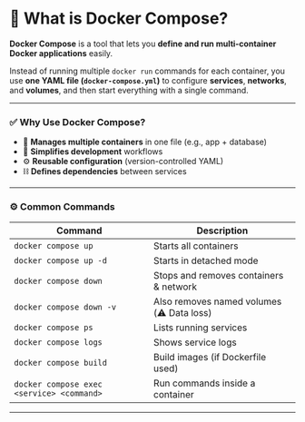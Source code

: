 # 🐳 What is Docker Compose?

**Docker Compose** is a tool that lets you **define and run multi-container Docker applications** easily.

Instead of running multiple `docker run` commands for each container, you use **one YAML file (`docker-compose.yml`)** to configure **services**, **networks**, and **volumes**, and then start everything with a single command.

---

### ✅ Why Use Docker Compose?

* 🔄 **Manages multiple containers** in one file (e.g., app + database)
* 🧪 **Simplifies development** workflows
* ⚙️ **Reusable configuration** (version-controlled YAML)
* ⛓️ **Defines dependencies** between services

---

### ⚙️ Common Commands

| Command                  | Description                               |
| ------------------------ | ----------------------------------------- |
| `docker compose up`      | Starts all containers                     |
| `docker compose up -d`   | Starts in detached mode                   |
| `docker compose down`    | Stops and removes containers & network    |
| `docker compose down -v` | Also removes named volumes (⚠️ Data loss) |
| `docker compose ps`      | Lists running services                    |
| `docker compose logs`    | Shows service logs                        |
| `docker compose build`   | Build images (if Dockerfile used)         |
| `docker compose exec <service> <command>` | Run commands inside a container |

---
